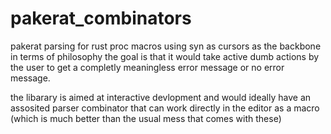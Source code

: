 # pakerat_combinators
pakerat parsing for rust proc macros using syn as cursors as the backbone
in terms of philosophy the goal is that it would take active dumb actions by the user to get a completly meaningless error message or no error message.


the libarary is aimed at interactive devlopment and would ideally have an assosited parser combinator that can work directly in the editor as a macro (which is much better than the usual mess that comes with these)
